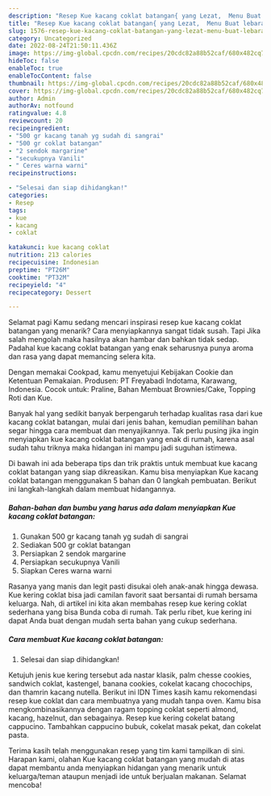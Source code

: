 ```yaml
---
description: "Resep Kue kacang coklat batangan{ yang Lezat,  Menu Buat lebaran"
title: "Resep Kue kacang coklat batangan{ yang Lezat,  Menu Buat lebaran"
slug: 1576-resep-kue-kacang-coklat-batangan-yang-lezat-menu-buat-lebaran
category: Uncategorized
date: 2022-08-24T21:50:11.436Z
image: https://img-global.cpcdn.com/recipes/20cdc82a88b52caf/680x482cq70/kue-kacang-coklat-batangan-foto-resep-utama.jpg
hideToc: false
enableToc: true
enableTocContent: false
thumbnail: https://img-global.cpcdn.com/recipes/20cdc82a88b52caf/680x482cq70/kue-kacang-coklat-batangan-foto-resep-utama.jpg
cover: https://img-global.cpcdn.com/recipes/20cdc82a88b52caf/680x482cq70/kue-kacang-coklat-batangan-foto-resep-utama.jpg
author: Admin
authorAv: notfound
ratingvalue: 4.8
reviewcount: 20
recipeingredient:
- "500 gr kacang tanah yg sudah di sangrai"
- "500 gr coklat batangan"
- "2 sendok margarine"
- "secukupnya Vanili"
- " Ceres warna warni"
recipeinstructions:

- "Selesai dan siap dihidangkan!"
categories:
- Resep
tags:
- kue
- kacang
- coklat

katakunci: kue kacang coklat 
nutrition: 213 calories
recipecuisine: Indonesian
preptime: "PT26M"
cooktime: "PT32M"
recipeyield: "4"
recipecategory: Dessert

---
```



Selamat pagi Kamu sedang mencari inspirasi resep kue kacang coklat batangan yang menarik? Cara menyiapkannya sangat tidak susah. Tapi Jika salah mengolah maka hasilnya akan hambar dan bahkan tidak sedap. Padahal kue kacang coklat batangan yang enak seharusnya punya aroma dan rasa yang dapat memancing selera kita.


Dengan memakai Cookpad, kamu menyetujui Kebijakan Cookie dan Ketentuan Pemakaian. Produsen: PT Freyabadi Indotama, Karawang, Indonesia. Cocok untuk: Praline, Bahan Membuat Brownies/Cake, Topping Roti dan Kue.

Banyak hal yang sedikit banyak berpengaruh terhadap kualitas rasa dari kue kacang coklat batangan, mulai dari jenis bahan, kemudian pemilihan bahan segar hingga cara membuat dan menyajikannya. Tak perlu pusing jika ingin menyiapkan kue kacang coklat batangan yang enak di rumah, karena asal sudah tahu triknya maka hidangan ini mampu jadi suguhan istimewa.


Di bawah ini ada beberapa tips dan trik praktis untuk membuat kue kacang coklat batangan yang siap dikreasikan. Kamu bisa menyiapkan Kue kacang coklat batangan menggunakan 5 bahan dan 0 langkah pembuatan. Berikut ini langkah-langkah dalam membuat hidangannya.

<!--inarticleads1-->

##### Bahan-bahan dan bumbu yang harus ada dalam menyiapkan Kue kacang coklat batangan:

1. Gunakan 500 gr kacang tanah yg sudah di sangrai
1. Sediakan 500 gr coklat batangan
1. Persiapkan 2 sendok margarine
1. Persiapkan secukupnya Vanili
1. Siapkan  Ceres warna warni


Rasanya yang manis dan legit pasti disukai oleh anak-anak hingga dewasa. Kue kering coklat bisa jadi camilan favorit saat bersantai di rumah bersama keluarga. Nah, di artikel ini kita akan membahas resep kue kering coklat sederhana yang bisa Bunda coba di rumah. Tak perlu ribet, kue kering ini dapat Anda buat dengan mudah serta bahan yang cukup sederhana. 

<!--inarticleads2-->

##### Cara membuat Kue kacang coklat batangan:


1. Selesai dan siap dihidangkan!

Ketujuh jenis kue kering tersebut ada nastar klasik, palm chesse cookies, sandwich coklat, kastengel, banana cookies, cokelat kacang chocochips, dan thamrin kacang nutella. Berikut ini IDN Times kasih kamu rekomendasi resep kue coklat dan cara membuatnya yang mudah tanpa oven. Kamu bisa mengkombinasikannya dengan ragam topping coklat seperti almond, kacang, hazelnut, dan sebagainya. Resep kue kering cokelat batang cappucino. Tambahkan cappucino bubuk, cokelat masak pekat, dan cokelat pasta. 

Terima kasih telah menggunakan resep yang tim kami tampilkan di sini. Harapan kami, olahan Kue kacang coklat batangan yang mudah di atas dapat membantu anda menyiapkan hidangan yang menarik untuk keluarga/teman ataupun menjadi ide untuk berjualan makanan. Selamat mencoba!
